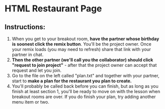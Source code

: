 # HTML Restaurant Page

## Instructions:
1. When you get to your breakout room, **have the partner whose birthday is soonest click the remix button**. You'll be the project owner. Once your remix loads (you may need to refresh) share that link with your partner in chat.
2. **Then the other partner (we'll call you the collaborator) should click "request to join project"** - after that the project owner can accept that request and let you join. 
3. Go to the file on the left called "plan.txt" and together with your partner, start to **make a plan for the restaurant you plan to create.** 
4. You'll probably be called back before you can finish, but as long as you finish at least section 1, you'll be ready to move on with the lesson when breakout rooms are over. If you do finish your plan, try adding another menu item or two.
